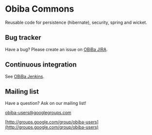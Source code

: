 # Obiba Commons

Reusable code for persistence (hibernate), security, spring and wicket.


## Bug tracker

Have a bug? Please create an issue on [OBiBa JIRA](http://jira.obiba.org/jira/browse/COM).


## Continuous integration

See [OBiBa Jenkins](http://ci.obiba.org/view/OBiBa%20Commons).


## Mailing list

Have a question? Ask on our mailing list!

obiba-users@googlegroups.com

[http://groups.google.com/group/obiba-users](http://groups.google.com/group/obiba-users)